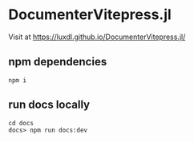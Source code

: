 # DocumenterVitepress.jl

Visit at https://luxdl.github.io/DocumenterVitepress.jl/

## npm dependencies

```shell
npm i
```

## run docs locally

```shell
cd docs
docs> npm run docs:dev 
```